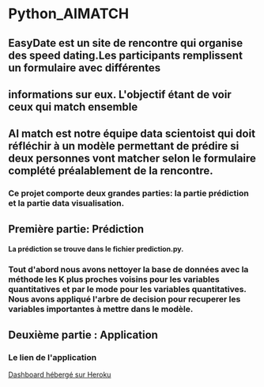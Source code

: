 # Python_AIMATCH

##  EasyDate est un site de rencontre qui organise des speed dating.Les participants remplissent un formulaire avec différentes
## informations sur eux. L'objectif étant de voir ceux qui match ensemble
##  AI match est notre équipe data scientoist qui doit réfléchir à un modèle permettant de prédire si deux personnes vont matcher selon le formulaire complété préalablement de la rencontre.

### Ce projet comporte deux grandes parties: la partie prédiction et la partie data visualisation.
## Première partie: Prédiction
#### La prédiction se trouve dans le fichier prediction.py.
###  Tout d'abord nous avons nettoyer la base de données avec la méthode les K plus proches voisins pour les variables quantitatives et par le mode pour les variables quantitatives. Nous avons appliqué l'arbre de decision pour recuperer les variables importantes à mettre dans le modèle.



## Deuxième partie : Application

### Le lien de l'application 
<a href="https://aimatch69.herokuapp.com/" target="_blank">Dashboard hébergé sur Heroku</a>
